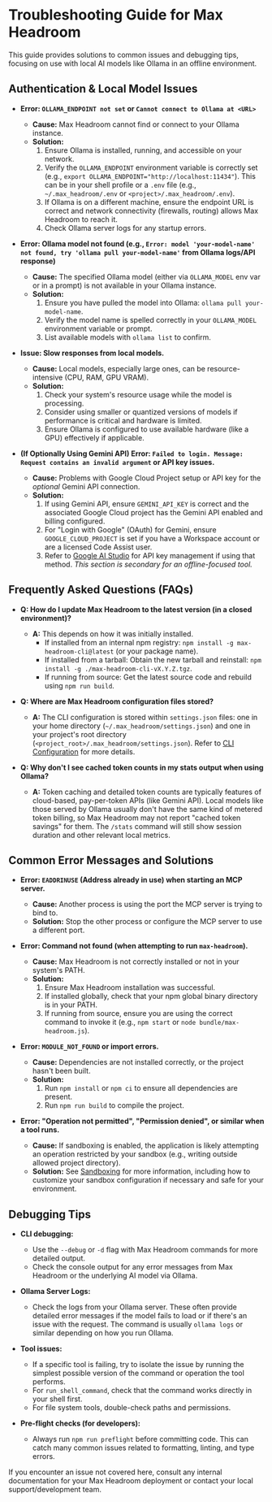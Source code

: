 # Troubleshooting Guide for Max Headroom

This guide provides solutions to common issues and debugging tips, focusing on use with local AI models like Ollama in an offline environment.

## Authentication & Local Model Issues

- **Error: `OLLAMA_ENDPOINT not set` or `Cannot connect to Ollama at <URL>`**
  - **Cause:** Max Headroom cannot find or connect to your Ollama instance.
  - **Solution:**
    1.  Ensure Ollama is installed, running, and accessible on your network.
    2.  Verify the `OLLAMA_ENDPOINT` environment variable is correctly set (e.g., `export OLLAMA_ENDPOINT="http://localhost:11434"`). This can be in your shell profile or a `.env` file (e.g., `~/.max_headroom/.env` or `<project>/.max_headroom/.env`).
    3.  If Ollama is on a different machine, ensure the endpoint URL is correct and network connectivity (firewalls, routing) allows Max Headroom to reach it.
    4.  Check Ollama server logs for any startup errors.

- **Error: Ollama model not found (e.g., `Error: model 'your-model-name' not found, try 'ollama pull your-model-name'` from Ollama logs/API response)**
  - **Cause:** The specified Ollama model (either via `OLLAMA_MODEL` env var or in a prompt) is not available in your Ollama instance.
  - **Solution:**
    1.  Ensure you have pulled the model into Ollama: `ollama pull your-model-name`.
    2.  Verify the model name is spelled correctly in your `OLLAMA_MODEL` environment variable or prompt.
    3.  List available models with `ollama list` to confirm.

- **Issue: Slow responses from local models.**
  - **Cause:** Local models, especially large ones, can be resource-intensive (CPU, RAM, GPU VRAM).
  - **Solution:**
    1.  Check your system's resource usage while the model is processing.
    2.  Consider using smaller or quantized versions of models if performance is critical and hardware is limited.
    3.  Ensure Ollama is configured to use available hardware (like a GPU) effectively if applicable.

- **(If Optionally Using Gemini API) Error: `Failed to login. Message: Request contains an invalid argument` or API key issues.**
  - **Cause:** Problems with Google Cloud Project setup or API key for the *optional* Gemini API connection.
  - **Solution:**
    1.  If using Gemini API, ensure `GEMINI_API_KEY` is correct and the associated Google Cloud project has the Gemini API enabled and billing configured.
    2.  For "Login with Google" (OAuth) for Gemini, ensure `GOOGLE_CLOUD_PROJECT` is set if you have a Workspace account or are a licensed Code Assist user.
    3.  Refer to [Google AI Studio](https://aistudio.google.com/app/apikey) for API key management if using that method.
    *This section is secondary for an offline-focused tool.*

## Frequently Asked Questions (FAQs)

- **Q: How do I update Max Headroom to the latest version (in a closed environment)?**
  - **A:** This depends on how it was initially installed.
    - If installed from an internal npm registry: `npm install -g max-headroom-cli@latest` (or your package name).
    - If installed from a tarball: Obtain the new tarball and reinstall: `npm install -g ./max-headroom-cli-vX.Y.Z.tgz`.
    - If running from source: Get the latest source code and rebuild using `npm run build`.

- **Q: Where are Max Headroom configuration files stored?**
  - **A:** The CLI configuration is stored within `settings.json` files: one in your home directory (`~/.max_headroom/settings.json`) and one in your project's root directory (`<project_root>/.max_headroom/settings.json`). Refer to [CLI Configuration](./cli/configuration.md) for more details.

- **Q: Why don't I see cached token counts in my stats output when using Ollama?**
  - **A:** Token caching and detailed token counts are typically features of cloud-based, pay-per-token APIs (like Gemini API). Local models like those served by Ollama usually don't have the same kind of metered token billing, so Max Headroom may not report "cached token savings" for them. The `/stats` command will still show session duration and other relevant local metrics.

## Common Error Messages and Solutions

- **Error: `EADDRINUSE` (Address already in use) when starting an MCP server.**
  - **Cause:** Another process is using the port the MCP server is trying to bind to.
  - **Solution:** Stop the other process or configure the MCP server to use a different port.

- **Error: Command not found (when attempting to run `max-headroom`).**
  - **Cause:** Max Headroom is not correctly installed or not in your system's PATH.
  - **Solution:**
    1.  Ensure Max Headroom installation was successful.
    2.  If installed globally, check that your npm global binary directory is in your PATH.
    3.  If running from source, ensure you are using the correct command to invoke it (e.g., `npm start` or `node bundle/max-headroom.js`).

- **Error: `MODULE_NOT_FOUND` or import errors.**
  - **Cause:** Dependencies are not installed correctly, or the project hasn't been built.
  - **Solution:**
    1.  Run `npm install` or `npm ci` to ensure all dependencies are present.
    2.  Run `npm run build` to compile the project.

- **Error: "Operation not permitted", "Permission denied", or similar when a tool runs.**
  - **Cause:** If sandboxing is enabled, the application is likely attempting an operation restricted by your sandbox (e.g., writing outside allowed project directory).
  - **Solution:** See [Sandboxing](./sandbox.md) for more information, including how to customize your sandbox configuration if necessary and safe for your environment.

## Debugging Tips

- **CLI debugging:**
  - Use the `--debug` or `-d` flag with Max Headroom commands for more detailed output.
  - Check the console output for any error messages from Max Headroom or the underlying AI model via Ollama.

- **Ollama Server Logs:**
  - Check the logs from your Ollama server. These often provide detailed error messages if the model fails to load or if there's an issue with the request. The command is usually `ollama logs` or similar depending on how you run Ollama.

- **Tool issues:**
  - If a specific tool is failing, try to isolate the issue by running the simplest possible version of the command or operation the tool performs.
  - For `run_shell_command`, check that the command works directly in your shell first.
  - For file system tools, double-check paths and permissions.

- **Pre-flight checks (for developers):**
  - Always run `npm run preflight` before committing code. This can catch many common issues related to formatting, linting, and type errors.

If you encounter an issue not covered here, consult any internal documentation for your Max Headroom deployment or contact your local support/development team.
